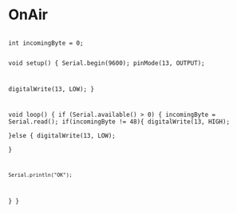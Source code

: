 # OnAir


<code>
int incomingByte = 0; 

void setup() {
  Serial.begin(9600); 
  pinMode(13, OUTPUT);
  
  digitalWrite(13, LOW);
}

void loop() {
  if (Serial.available() > 0) {
    incomingByte = Serial.read();
    if(incomingByte != 48){
      digitalWrite(13, HIGH);   
    }else
    {
      digitalWrite(13, LOW);   
    }
    
    Serial.println("OK");
  }
}
</code>